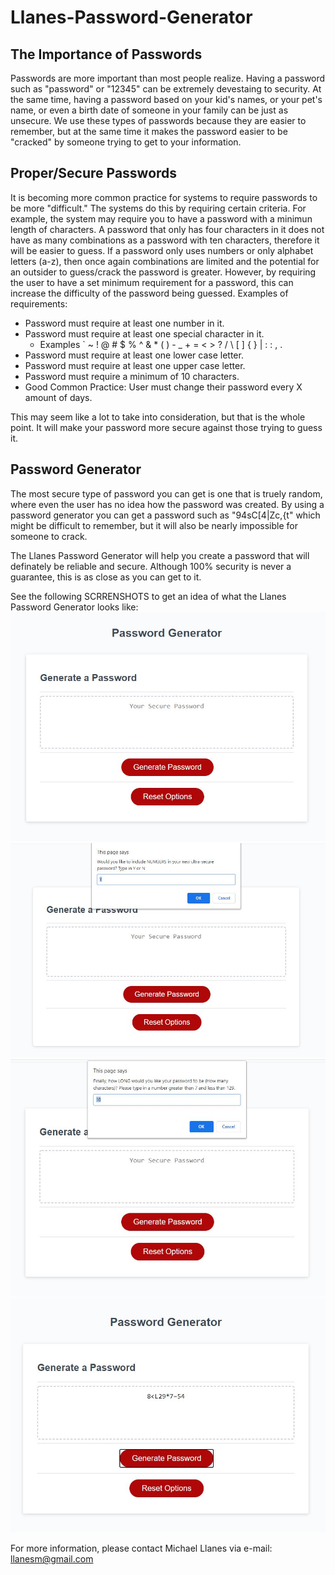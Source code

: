 # Llanes-Password-Generator

## The Importance of Passwords

Passwords are more important than most people realize. Having a password such as "password" or "12345" can be extremely devestaing to security. At the same time, having a password based on your kid's names, or your pet's name, or even a birth date of someone in your family can be just as unsecure. We use these types of passwords because they are easier to remember, but at the same time it makes the password easier to be "cracked" by someone trying to get to your information.

## Proper/Secure Passwords

It is becoming more common practice for systems to require passwords to be more "difficult." The systems do this by requiring certain criteria. For example, the system may require you to have a password with a minimun length of characters. A password that only has four characters in it does not have as many combinations as a password with ten characters, therefore it will be easier to guess. If a password only uses numbers or only alphabet letters (a-z), then once again combinations are limited and the potential for an outsider to guess/crack the password is greater. However, by requiring the user to have a set minimum requirement for a password, this can increase the difficulty of the password being guessed.
Examples of requirements:

- Password must require at least one number in it.
- Password must require at least one special character in it.
  - Examples ` ~ ! @ # $ % ^ & \* ( ) - \_ + = < > ? / \ [ ] { } | : : , .
- Password must require at least one lower case letter.
- Password must require at least one upper case letter.
- Password must require a minimum of 10 characters.
- Good Common Practice: User must change their password every X amount of days.

This may seem like a lot to take into consideration, but that is the whole point. It will make your password more secure against those trying to guess it.

## Password Generator

The most secure type of password you can get is one that is truely random, where even the user has no idea how the password was created. By using a password generator you can get a password such as "94sC[4|Zc,{t" which might be difficult to remember, but it will also be nearly impossible for someone to crack.

The Llanes Password Generator will help you create a password that will definately be reliable and secure. Although 100% security is never a guarantee, this is as close as you can get to it.

See the following SCRRENSHOTS to get an idea of what the Llanes Password Generator looks like:
![PW Gen Image 1](./Assets/Images/PW-Gen-0.JPG)
![PW Gen Image 2](./Assets/Images/PW-Gen-1.JPG)
![PW Gen Image 3](./Assets/Images/PW-Gen-2.JPG)
![PW Gen Image 4](./Assets/Images/PW-Gen-3.JPG)

For more information, please contact Michael Llanes via e-mail: llanesm@gmail.com
